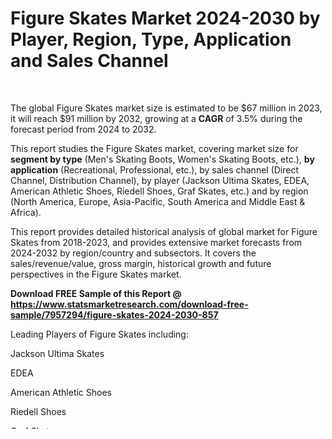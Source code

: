 <h1>Figure Skates Market 2024-2030 by Player, Region, Type, Application and Sales Channel</h1><br/><p>The global Figure Skates market size is estimated to be $67 million in 2023, it will reach $91 million by 2032, growing at a <strong>CAGR</strong> of 3.5% during the forecast period from 2024 to 2032.</p>
 
 
 
 <p>This report studies the Figure Skates market, covering market size for <strong>segment by type</strong> (Men&#39;s Skating Boots, Women&#39;s Skating Boots, etc.), <strong>by application</strong> (Recreational, Professional, etc.), by sales channel (Direct Channel, Distribution Channel), by player (Jackson Ultima Skates, EDEA, American Athletic Shoes, Riedell Shoes, Graf Skates, etc.) and by region (North America, Europe, Asia-Pacific, South America and Middle East & Africa).</p>
 
 
 
 <p>This report provides detailed historical analysis of global market for Figure Skates from 2018-2023, and provides extensive market forecasts from 2024-2032 by region/country and subsectors. It covers the sales/revenue/value, gross margin, historical growth and future perspectives in the Figure Skates market.</p>
 
 
 
 <p><strong>Download FREE Sample of this Report @ <a href="https://www.statsmarketresearch.com/download-free-sample/7957294/figure-skates-2024-2030-857">https://www.statsmarketresearch.com/download-free-sample/7957294/figure-skates-2024-2030-857</a></strong></p>
 
 
 
 <p>Leading Players of Figure Skates including:</p>
 
 
 
 <p>Jackson Ultima Skates</p>
 
 
 
 <p>EDEA</p>
 
 
 
 <p>American Athletic Shoes</p>
 
 
 
 <p>Riedell Shoes</p>
 
 
 
 <p>Graf Skates</p>
 
 
 
 <p>Roces</p>
 
 
 
 <p>SP-Teri</p>
 
 
 
 <p>Rollerblade (Tecnica Group)</p>
 
 
 
 <p>K2 Sports (Newell Brands)</p>
 
 
 
 <p>Winnwell</p>
 
 
 
 <p>Paramount Sk8s</p>
 
 
 
 <p>Kimlinan Sports Products</p>
 
 
 
 <p>Market split by Type:</p>
 
 
 
 <p>Men&#39;s Skating Boots</p>
 
 
 
 <p>Women&#39;s Skating Boots</p>
 
 
 
 <p>Kids&#39; Skating Boots</p>
 
 
 
 <p>Market split <strong>by Application</strong>:</p>
 
 
 
 <p>Recreational</p>
 
 
 
 <p>Professional</p>
 
 
 
 <p>Market split by Sales Channel:</p>
 
 
 
 <p>Direct Channel</p>
 
 
 
 <p>Distribution Channel</p>
 
 
 
 <p>Market split by Region/Country:</p>
 
 
 
 <p>North America (United States and Canada)</p>
 
 
 
 <p>Europe (Germany, UK, France, Italy, Spain, and Russia, etc.)</p>
 
 
 
 <p>Asia-Pacific (China, Japan, Korea, India, Australia, and Southeast Asia, etc.)</p>
 
 
 
 <p>South America (Brazil, Mexico, and Argentina, etc.)</p>
 
 
 
 <p>Middle East & Africa (Turkey, UAE, Saudi Arabia, and South Africa, etc.)</p>
 
 
 
 <p>If you have any special requirements, please let us know and we can provide you the customized report as you want.</p>
 
 
 
 <div><b>Get the Complete Report & TOC @ <a href="https://www.statsmarketresearch.com/figure-skates-2024-2030-857-7957294">https://www.statsmarketresearch.com/figure-skates-2024-2030-857-7957294</a></b></div>
 
 
 
 <p><br />
 
 <b>Table of content</b></p>
 
 
 
 <p>Table of Contents<br />
 
 <br />
 
 Chapter 1 Figure Skates Market Overview<br />
 
 1.1 Figure Skates Definition<br />
 
 1.2 Global Figure Skates Market Size Status and Outlook (2018-2032)<br />
 
 1.3 Global Figure Skates Market Size Comparison by Region (2018-2032)<br />
 
 1.4 Global Figure Skates Market Size Comparison by Type (2018-2032)<br />
 
 1.5 Global Figure Skates Market Size Comparison by Application (2018-2032)<br />
 
 1.6 Global Figure Skates Market Size Comparison by Sales Channel (2018-2032)<br />
 
 1.7 Figure Skates Market Dynamics<br />
 
 1.7.1 Market Drivers/Opportunities<br />
 
 1.7.2 Market Challenges/Risks<br />
 
 1.7.3 Market News (Merger/Acquisition/Expansion)<br />
 
 1.7.4 Key Trends in Figure Skates Market<br />
 
 Chapter 2 Figure Skates Market Competition by Player<br />
 
 2.1 Global Figure Skates Sales and Market Share by Player (2021-2023)<br />
 
 2.2 Global Figure Skates Revenue and Market Share by Player (2021-2023)<br />
 
 2.3 Global Figure Skates Average Price by Player (2021-2023)<br />
 
 2.4 Players Competition Situation & Trends<br />
 
 2.5 Conclusion of Segment by Player<br />
 
 Chapter 3 Figure Skates Market Segment by Type<br />
 
 3.1 Global Figure Skates Market by Type<br />
 
 3.1.1 Men&#39;s Skating Boots<br />
 
 3.1.2 Women&#39;s Skating Boots<br />
 
 3.1.3 Kids&#39; Skating Boots<br />
 
 3.2 Global Figure Skates Sales and Market Share by Type (2018-2023)<br />
 
 3.3 Global Figure Skates Revenue and Market Share by Type (2018-2023)<br />
 
 3.4 Global Figure Skates Average Price by Type (2018-2023)<br />
 
 3.5 Conclusion</p>
 
 
 
 <div><b>Get the Complete Report & TOC @ <a href="https://www.statsmarketresearch.com/figure-skates-2024-2030-857-7957294">https://www.statsmarketresearch.com/figure-skates-2024-2030-857-7957294</a></b></div>
 
 
 
 <p>? </p>
 
 
 
 <p><b>CONTACT US:</b><br />
 
 276 5th Avenue, New York , NY 10001,United States<br />
 
 International: (+1) 646 781 7170 / +91 8087042414<br />
 
 Visit: <a href="https://www.statsmarketresearch.com/">https://www.statsmarketresearch.com/</a><br />
 
 Similar Reports: <a href="https://www.statsmarketresearch.com/figure-skates-2024-2030-857-7957294">Russia Figure Skates Market</a><br />
 
 <br />
 
 <a href="https://www.statsmarketresearch.com/figure-skates-2024-2030-857-7957294">Figure Skates Market by Player, Region, Type, Application and Sales Channel 2024-2030</a><br />
 
 <br />
 
 <a href="https://www.statsmarketresearch.com/figure-skates-2024-2030-857-7957294">Global Figure Skates Market Research Report 2024(Status and Outlook)</a><br />
 
 <br />
 
 <a href="https://www.statsmarketresearch.com/figure-skates-2024-2030-857-7957294">Figure Skates Market, Global Outlook and Forecast 2024-2030</a><br />
 
 <br />
 
 <a href="https://gyeongbokgung.com">https://www.statsmarketresearch.com/</a><a href="https://hallyeomaritime.com">latest Articles</a><a href="https://jingwansa.com">Read More</a><a href="https://nguoiviet.jp/">latest Articles</a><a href="https://www.intelmarketresearch.com/">latest Publications</a></p>